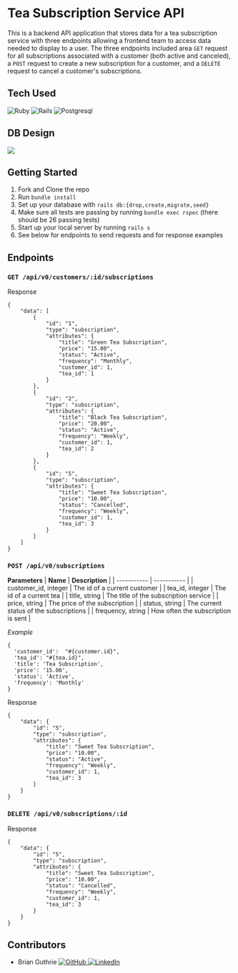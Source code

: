 # Tea Subscription Service API
This is a backend API application that stores data for a tea subscription service with three endpoints allowing a frontend team to access data needed to display to a user. The three endpoints included area ```GET``` request for all subscriptions associated with a customer (both active and canceled), a ```POST``` request to create a new subscription for a customer, and a ```DELETE``` request to cancel a customer's subscriptions.

## Tech Used
![Ruby](https://img.shields.io/badge/ruby-%23CC342D.svg?style=for-the-badge&logo=ruby&logoColor=white)
![Rails](https://img.shields.io/badge/rails-%23CC0000.svg?style=for-the-badge&logo=ruby-on-rails&logoColor=white)
![Postgresql](https://img.shields.io/badge/PostgreSQL-316192?style=for-the-badge&logo=postgresql&logoColor=white)

## DB Design
![](https://user-images.githubusercontent.com/118231210/257867107-df8c1669-bbd3-42c7-a5e7-1b1cddb5fd3a.png)

## Getting Started
1. Fork and Clone the repo
2. Run ```bundle install```
3. Set up your database with ```rails db:{drop,create,migrate,seed}```
4. Make sure all tests are passing by running ```bundle exec rspec``` (there should be 26 passing tests)
5. Start up your local server by running ```rails s```
6. See below for endpoints to send requests and for response examples
   
## Endpoints
### `GET /api/v0/customers/:id/subscriptions`
Response
```
{
    "data": [
        {
            "id": "1",
            "type": "subscription",
            "attributes": {
                "title": "Green Tea Subscription",
                "price": "15.00",
                "status": "Active",
                "frequency": "Monthly",
                "customer_id": 1,
                "tea_id": 1
            }
        },
        {
            "id": "2",
            "type": "subscription",
            "attributes": {
                "title": "Black Tea Subscription",
                "price": "20.00",
                "status": "Active",
                "frequency": "Weekly",
                "customer_id": 1,
                "tea_id": 2
            }
        },
        {
            "id": "5",
            "type": "subscription",
            "attributes": {
                "title": "Sweet Tea Subscription",
                "price": "10.00",
                "status": "Cancelled",
                "frequency": "Weekly",
                "customer_id": 1,
                "tea_id": 3
            }
        }
    ]
}
```

### `POST /api/v0/subscriptions`
**Parameters**
| **Name** | **Description** |
| ----------- | ----------- |
| customer_id, integer  | The id of a current customer |
| tea_id, integer  | The id of a current tea |
| title, string  | The title of the subscription service |
| price, string  | The price of the subscription |
| status, string  | The current status of the subscriptions |
| frequency, string  | How often the subscription is sent |

*Example*
```
{
  'customer_id':  "#{customer.id}",
  'tea_id': "#{tea.id}",
  'title': 'Tea Subscription',
  'price': '15.00',
  'status': 'Active',
  'frequency': 'Monthly'
}
```
Response
```
{
    "data": {
        "id": "5",
        "type": "subscription",
        "attributes": {
            "title": "Sweet Tea Subscription",
            "price": "10.00",
            "status": "Active",
            "frequency": "Weekly",
            "customer_id": 1,
            "tea_id": 3
        }
    }
}
```

### `DELETE /api/v0/subscriptions/:id`
Response
```
{
    "data": {
        "id": "5",
        "type": "subscription",
        "attributes": {
            "title": "Sweet Tea Subscription",
            "price": "10.00",
            "status": "Cancelled",
            "frequency": "Weekly",
            "customer_id": 1,
            "tea_id": 3
        }
    }
}
```

## Contributors
- Brian Guthrie [![GitHub](https://img.shields.io/badge/GitHub-100000?style=for-the-badge&logo=github&logoColor=white) ](https://github.com/Brianisthebest) [![LinkedIn](https://img.shields.io/badge/LinkedIn-0077B5?style=for-the-badge&logo=linkedin&logoColor=white) ](https://www.linkedin.com/in/brianguthrie87/)
